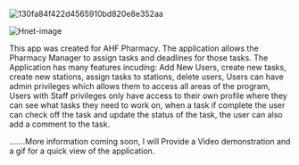 ![130fa84f422d4565910bd820e8e352aa](https://user-images.githubusercontent.com/85464208/165571473-b7efc156-34f2-4b75-b1a6-aa1172a0add6.png)

![Hnet-image](https://user-images.githubusercontent.com/85464208/165680356-8901eaa7-734a-47df-ad09-392c668693f4.gif)



This app was created for AHF Pharmacy. The application allows the Pharmacy Manager to assign tasks and deadlines for those tasks. The Application has many features incuding: Add New Users, create new tasks, create new stations, assign tasks to stations, delete users, Users can have admin privileges which allows them to access all areas of the program, Users with Staff privileges only have access to their own profile where they can see what tasks they need to work on, when a task if complete the user can check off the task and update the status of the task, the user can also add a comment to the task. 

.......More information coming soon, I will Provide a Video demonstration and a gif for a quick view of the application. 
